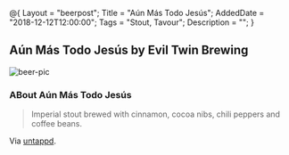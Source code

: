 @{ 
 Layout = "beerpost"; 
 Title = "Aún Más Todo Jesús"; 
 AddedDate = "2018-12-12T12:00:00"; 
 Tags = "Stout, Tavour"; 
 Description = ""; 
 } 
 

## Aún Más Todo Jesús by Evil Twin Brewing

![beer-pic]

### ABout Aún Más Todo Jesús

> Imperial stout brewed with cinnamon, cocoa nibs, chili peppers and coffee beans.

Via [untappd][untappd-url].

[untappd-url]: <https://untappd.com/b/evil-twin-brewing-aun-mas-todo-jesus/1387586>
[beer-pic]: https://jasonpowley.com/assets/img/2018-12-12-aun-mas-todo-jesus.jpeg "Aún Más Todo Jesús by Evil Twin Brewing"
